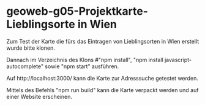 # geoweb-g05-Projektkarte-Lieblingsorte in Wien

Zum Test der Karte die fürs das Eintragen von Lieblingsorten in Wien erstellt wurde bitte klonen. 

Dannach im Verzeichnis des Klons #"npm install", "npm install javascript-autocomplete" sowie "npm start" ausführen. 

Auf http://localhost:3000/ kann die Karte zur Adresssuche getestet werden.

Mittels des Befehls "npm run build" kann die Karte verpackt werden und auf einer Website erscheinen.
